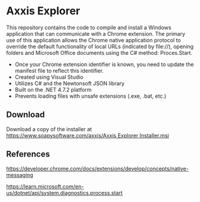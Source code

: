 # Axxis Explorer

This repository contains the code to compile and install a Windows application that can communicate with a Chrome extension. The primary use of this application allows the Chrome native application protocol to override the default functionality of local URLs (indicated by file://), opening folders and Microsoft Office documents using the C# method: Proces.Start.

- Once your Chrome extension identifier is known, you need to update the manifest file to reflect this identifier.
- Created using Visual Studio
- Utilizes C# and the Newtonsoft JSON library
- Built on the .NET 4.7.2 platform
- Prevents loading files with unsafe extensions (.exe, .bat, etc.)

## Download

Download a copy of the installer at [https://www.soapysoftware.com/axxis/Axxis Explorer Installer.msi](https://www.soapysoftware.com/axxis/Axxis%20Explorer%20Installer.msi)

## References

https://developer.chrome.com/docs/extensions/develop/concepts/native-messaging

https://learn.microsoft.com/en-us/dotnet/api/system.diagnostics.process.start
